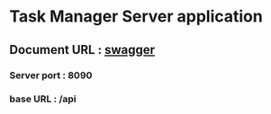 ﻿# Task Manager Server application
## Document URL : [swagger](http://localhost:8090/swagger-ui/index.html)
### Server port : 8090
### base URL : /api
